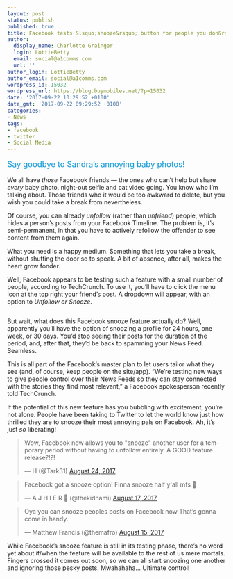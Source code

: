 ```yaml
---
layout: post
status: publish
published: true
title: Facebook tests &lsquo;snooze&rsquo; button for people you don&rsquo;t like
author:
  display_name: Charlotte Grainger
  login: LottieBetty
  email: social@a1comms.com
  url: ''
author_login: LottieBetty
author_email: social@a1comms.com
wordpress_id: 15032
wordpress_url: https://blog.buymobiles.net/?p=15032
date: '2017-09-22 10:29:52 +0100'
date_gmt: '2017-09-22 09:29:52 +0100'
categories:
- News
tags:
- facebook
- twitter
- Social Media
---
```

<p><span class="postStandFirst" style="color: #0896d5; line-height: 26px; font-size: 18px;">Say goodbye to Sandra&rsquo;s annoying baby photos!</span></p>
<p>We all have <em>those </em>Facebook friends &mdash;&nbsp;the ones who can&rsquo;t help but share <em>every</em> baby photo, night-out selfie and cat video going. You know who I&rsquo;m talking about. Those friends who it would be too awkward to delete, but you wish you could take a break from nevertheless.</p>
<p>Of course, you can already <em>unfollow</em> (rather than <em>unfriend</em>) people, which hides a person&rsquo;s posts from your Facebook Timeline. The problem is, it&rsquo;s semi-permanent, in that you have to actively refollow the offender to see content from them again.</p>
<p>What you need is a happy medium. Something that lets you take a break, without shutting the door so to speak. A bit of absence, after all, makes the heart grow fonder.</p>
<p>Well, Facebook appears to be testing such a feature with a small number of people, according to TechCrunch. To use it, you&rsquo;ll have to click the menu icon at the top right your friend&rsquo;s post. A dropdown will appear, with an option to <em>Unfollow or Snooze</em>.</p>
<p><img class="aligncenter size-full wp-image-15034" src="https://lh3.googleusercontent.com/QlsyBAiiVLTk726hYn2lSyCTprbe_FWXtxuomIgs4zwQVP-TFrbwXWPLlI3qwDpc2q4vrqJk3ZHAbdNSHXGlsvE=s0" alt="" /></p>
<p>But wait, what does this Facebook snooze feature actually do? Well, apparently you&rsquo;ll have the option of snoozing a profile for 24 hours, one week, or 30 days. You&rsquo;d stop seeing their posts for the duration of the period, and, after that, they&rsquo;d be back to spamming your News Feed. Seamless.</p>
<p>This is all part of the Facebook&rsquo;s master plan to let users tailor what they see (and, of course, keep people on the site/app). &ldquo;We&rsquo;re testing new ways to give people control over their News Feeds so they can stay connected with the stories they find most relevant,&rdquo; a Facebook spokesperson recently told TechCrunch.</p>
<p>If the potential of this new feature has you bubbling with excitement, you&rsquo;re not alone. People have been taking to Twitter to let the world know just how thrilled they are to snooze their most annoying pals on Facebook. Ah, it&rsquo;s just <em>so </em>liberating!</p>
<blockquote class="twitter-tweet" data-lang="en">
<p dir="ltr" lang="en">Wow, Facebook now allows you to "snooze" another user for a temporary period without having to unfollow entirely. A GOOD feature release?!?!</p>
<p>&mdash; H (@Tark31) <a href="https://twitter.com/Tark31/status/900611912177639424">August 24, 2017</a></p></blockquote>
<p><script async src="//platform.twitter.com/widgets.js" charset="utf-8"></script></p>
<blockquote class="twitter-tweet" data-lang="en">
<p dir="ltr" lang="en">Facebook got a snooze option! Finna snooze half y'all mfs &#x1f642;</p>
<p>&mdash; A J H I E R &#x1f308; (@thekidnami) <a href="https://twitter.com/thekidnami/status/898289046903963648">August 17, 2017</a></p></blockquote>
<p><script async src="//platform.twitter.com/widgets.js" charset="utf-8"></script></p>
<blockquote class="twitter-tweet" data-lang="en">
<p dir="ltr" lang="en">Oya you can snooze peoples posts on Facebook now That&rsquo;s gonna come in handy.</p>
<p>&mdash; Matthew Francis (@themafro) <a href="https://twitter.com/themafro/status/897562410344689664">August 15, 2017</a></p></blockquote>
<p><script async src="//platform.twitter.com/widgets.js" charset="utf-8"></script></p>
<p>While Facebook&rsquo;s snooze feature is still in its testing phase, there&rsquo;s no word yet about if/when the feature will be available to the rest of us mere mortals. Fingers crossed it comes out soon, so we can all start snoozing one another and ignoring those pesky posts. Mwahahaha&hellip; Ultimate control!</p>

